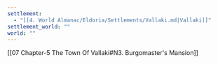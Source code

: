 ```yaml
---
settlement:
  - "[[4. World Almanac/Eldoria/Settlements/Vallaki.md|Vallaki]]"
settlement_world: ""
world: ""
---
```

[[07 Chapter-5 The Town Of Vallaki#N3. Burgomaster's Mansion]]